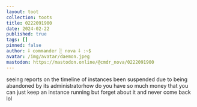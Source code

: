 ```yaml
---
layout: toot
collection: toots
title: 0222091900
date: 2024-02-22
published: true
tags: []
pinned: false
author: ⸸ commander ░ nova ⸸ :~$
avatar: /img/avatar/daemon.jpeg
mastodon: https://mastodon.online/@cmdr_nova/0222091900
---
```


seeing reports on the timeline of instances been suspended due to being abandoned by its administratorhow do you have so much money that you can just keep an instance running but forget about it and never come back lol
